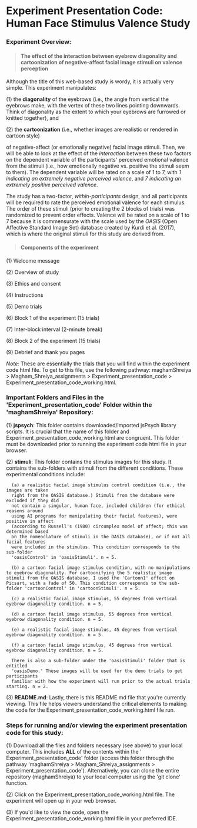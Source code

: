 # Experiment Presentation Code: Human Face Stimulus Valence Study

### **Experiment Overview**: 
> #### The effect of the interaction between eyebrow diagonality and cartoonization of negative-affect facial image stimuli on valence perception

Although the title of this web-based study is wordy, it is actually very simple. This experiment manipulates:

(1) the **diagonality** of the eyebrows (i.e., the angle from vertical the eyebrows make, with the vertex of these two lines pointing downwards. Think of diagonality as the extent to which your eyebrows are furrowed or knitted together), and

(2) the **cartoonization** (i.e., whether images are realistic or rendered in cartoon style)

of negative-affect (or emotionally negative) facial image stimuli. Then, we will be able to look at the effect of the *interaction* between these two factors on the dependent variable of the participants' perceived emotional valence from the stimuli (i.e., how emotionally negative vs. positive the stimuli seem to them). The dependent variable will be rated on a scale of 1 to 7, with *1 indicating an extremely negative perceived valence*, and *7 indicating an extremely positive perceived valence*.

The study has a two-factor, *within-participants* design, and all participants will be required to rate the perceived emotional valence for each stimulus. The order of these stimuli (prior to creating the 2 blocks of trials) was randomized to prevent order effects. Valence will be rated on a scale of 1 to 7 because it is commensurate with the scale used by the *OASIS* (Open Affective Standard Image Set) database created by Kurdi et al. (2017), which is where the original stimuli for this study are derived from.

> #### Components of the experiment

(1) Welcome message

(2) Overview of study

(3) Ethics and consent

(4) Instructions

(5) Demo trials

(6) Block 1 of the experiment (15 trials)

(7) Inter-block interval (2-minute break)

(8) Block 2 of the experiment (15 trials)

(9) Debrief and thank you pages


*Note:* These are essentially the trials that you will find within the experiment code html file. To get to this file, use the following pathway: maghamShreiya \> Magham_Shreiya_assignments \> Experiment_presentation_code
\> Experiment_presentation_code_working.html.


### **Important Folders and Files in the 'Experiment_presentation_code' Folder within the 'maghamShreiya' Repository:**

(1) **jspsych**: This folder contains downloaded/imported jsPsych
    library scripts. It is crucial that the name of this folder and 
    Experiment_presentation_code_working.html are congruent. This folder 
    must be downloaded prior to running the experiment code html file in
    your browser. 
    
(2) **stimuli**: This folder contains the stimulus images for this study. It
    contains the sub-folders with stimuli from the different conditions. These
    experimental conditions include: 
    
      (a) a realistic facial image stimulus control condition (i.e., the images are taken 
      right from the OASIS database.) Stimuli from the database were excluded if they did 
      not contain a singular, human face, included children (for ethical reasons around 
      using AI programs for manipulating their facial features), were positive in affect 
      (according to Russell's (1980) circumplex model of affect; this was determined based
      on the nomenclature of stimuli in the OASIS database), or if not all facial features 
      were included in the stimulus. This condition corresponds to the sub-folder 
      'oasisControl' in 'oasisStimuli'. n = 5. 
      
      (b) a cartoon facial image stimulus condition, with no manipulations to eyebrow diagonality. For cartoonifying the 5 realistic image stimuli from the OASIS database, I used the 'Cartoon1' effect on Picsart, with a fade of 50. This condition corresponds to the sub-folder 'cartoonControl' in 'cartoonStimuli'. n = 5.
      
      (c) a realistic facial image stimulus, 55 degrees from vertical eyebrow diagonality condition. n = 5.
      
      (d) a cartoon facial image stimulus, 55 degrees from vertical eyebrow diagonality condition. n = 5.  
      
      (e) a realistic facial image stimulus, 45 degrees from vertical eyebrow diagonality condition. n = 5.  
      
      (f) a cartoon facial image stimulus, 45 degrees from vertical eyebrow diagonality condition. n = 5.

      There is also a sub-folder under the 'oasisStimuli' folder that is entitled     
      'oasisDemo.' These images will be used for the demo trials to get participants 
      familiar with how the experiment will run prior to the actual trials starting. n = 2.

(3) **README.md**: Lastly, there is this README.md file that you're
    currently viewing. This file helps viewers understand the critical
    elements to making the code for the Experiment_presentation_code_working.html 
    file run.

### **Steps for running and/or viewing the experiment presentation code for this study:**

(1) Download all the files and folders necessary (see above) to your
    local computer. This includes **ALL** of the contents within the
    ' Experiment_presentation_code' folder (access this folder through the pathway
    'maghamShreiya \> Magham_Shreiya_assignments \>  Experiment_presentation_code'). 
    Alternatively, you can clone the entire repository (maghamShreiya) to your local 
    computer using the 'git clone' function.

(2) Click on the Experiment_presentation_code_working.html file. The experiment
    will open up in your web browser.

(3) If you'd like to view the code, open the Experiment_presentation_code_working.html file     in your preferred IDE.
